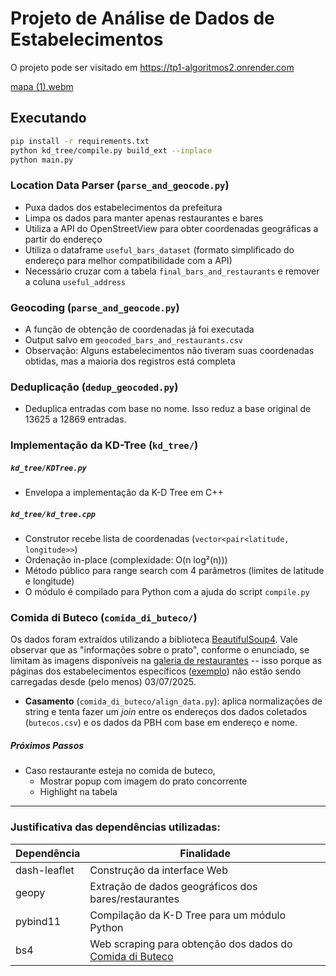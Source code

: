 # Projeto de Análise de Dados de Estabelecimentos

O projeto pode ser visitado em https://tp1-algoritmos2.onrender.com

[mapa (1).webm](https://github.com/user-attachments/assets/f032e9ff-fe36-4a3b-bb0c-c60d4ca1100d)


## Executando
```bash
pip install -r requirements.txt
python kd_tree/compile.py build_ext --inplace
python main.py
```

### Location Data Parser (`parse_and_geocode.py`)
- Puxa dados dos estabelecimentos da prefeitura
- Limpa os dados para manter apenas restaurantes e bares
- Utiliza a API do OpenStreetView para obter coordenadas geográficas a partir do endereço
- Utiliza o dataframe `useful_bars_dataset` (formato simplificado do endereço para melhor compatibilidade com a API)
- Necessário cruzar com a tabela `final_bars_and_restaurants` e remover a coluna `useful_address`

### Geocoding (`parse_and_geocode.py`)
- A função de obtenção de coordenadas já foi executada
- Output salvo em `geocoded_bars_and_restaurants.csv`
- Observação: Alguns estabelecimentos não tiveram suas coordenadas obtidas, mas a maioria dos registros está completa

### Deduplicação (`dedup_geocoded.py`)
- Deduplica entradas com base no nome. Isso reduz a base original de 13625 a 12869 entradas.

### Implementação da KD-Tree (`kd_tree/`)
##### `kd_tree/KDTree.py`
- Envelopa a implementação da K-D Tree em C++
##### `kd_tree/kd_tree.cpp`
- Construtor recebe lista de coordenadas (`vector<pair<latitude, longitude>>`)
- Ordenação in-place (complexidade: O(n log²(n)))
- Método público para range search com 4 parâmetros (limites de latitude e longitude)
- O módulo é compilado para Python com a ajuda do script `compile.py`

### Comida di Buteco (`comida_di_buteco/`)
Os dados foram extraídos utilizando a biblioteca [BeautifulSoup4](https://pypi.org/project/beautifulsoup4/). Vale observar que as "informações sobre o prato", conforme o enunciado, se limitam às imagens disponíveis na [galeria de restaurantes](https://comidadibuteco.com.br/butecos/belo-horizonte/) -- isso porque as páginas dos estabelecimentos específicos ([exemplo](https://comidadibuteco.com.br/buteco/amarelim-do-prado/)) não estão sendo carregadas desde (pelo menos) 03/07/2025.
- **Casamento** (`comida_di_buteco/align_data.py`): aplica normalizações de string e tenta fazer um _join_ entre os endereços dos dados coletados (`butecos.csv`) e os dados da PBH com base em endereço e nome.
##### Próximos Passos
- Caso restaurante esteja no comida de buteco,
    - Mostrar popup com imagem do prato concorrente
    - Highlight na tabela

-----

### Justificativa das dependências utilizadas:
| Dependência | Finalidade |
| --- | --- |
| dash-leaflet | Construção da interface Web |
| geopy | Extração de dados geográficos dos bares/restaurantes |
| pybind11 | Compilação da K-D Tree para um módulo Python |
| bs4 | Web scraping para obtenção dos dados do [Comida di Buteco](https://comidadibuteco.com.br) |
